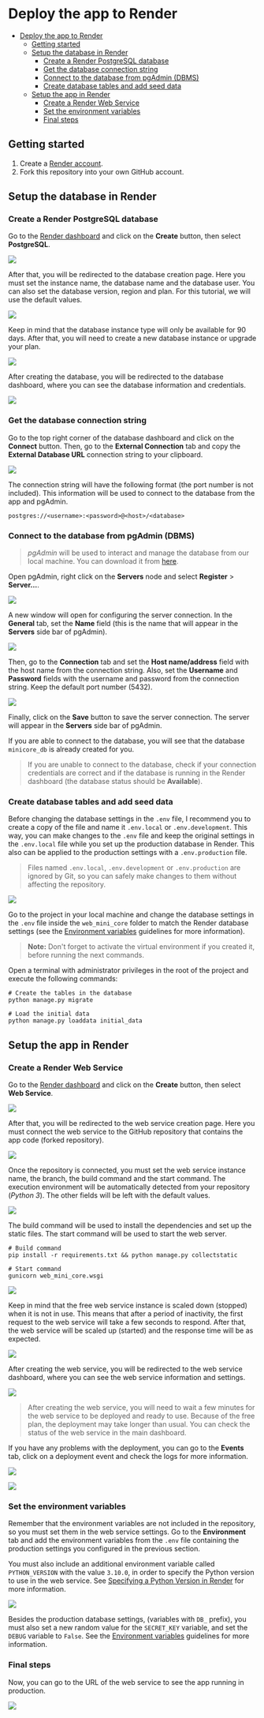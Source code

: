 # Deploy the app to Render

- [Deploy the app to Render](#deploy-the-app-to-render)
  - [Getting started](#getting-started)
  - [Setup the database in Render](#setup-the-database-in-render)
    - [Create a Render PostgreSQL database](#create-a-render-postgresql-database)
    - [Get the database connection string](#get-the-database-connection-string)
    - [Connect to the database from pgAdmin (DBMS)](#connect-to-the-database-from-pgadmin-dbms)
    - [Create database tables and add seed data](#create-database-tables-and-add-seed-data)
  - [Setup the app in Render](#setup-the-app-in-render)
    - [Create a Render Web Service](#create-a-render-web-service)
    - [Set the environment variables](#set-the-environment-variables)
    - [Final steps](#final-steps)

## Getting started

1. Create a [Render account](https://render.com/signup).
2. Fork this repository into your own GitHub account.

## Setup the database in Render

### Create a Render PostgreSQL database

Go to the [Render dashboard](https://dashboard.render.com/) and click on the **Create** button, then select **PostgreSQL**.

![](images/database/database-creation.png)

After that, you will be redirected to the database creation page. Here you must set the instance name, the database name and the database user. You can also set the database version, region and plan. For this tutorial, we will use the default values.

![](images/database/database-instance.png)

Keep in mind that the database instance type will only be available for 90 days. After that, you will need to create a new database instance or upgrade your plan.

![](images/database/database-duration-warning.png)

After creating the database, you will be redirected to the database dashboard, where you can see the database information and credentials.

![](images/database/database-dashboard.png)

### Get the database connection string

Go to the top right corner of the database dashboard and click on the **Connect** button. Then, go to the **External Connection** tab and copy the **External Database URL** connection string to your clipboard.

![](images/database/connection-string.png)

The connection string will have the following format (the port number is not included). This information will be used to connect to the database from the app and pgAdmin.

```
postgres://<username>:<password>@<host>/<database>
```

### Connect to the database from pgAdmin (DBMS)

> *pgAdmin* will be used to interact and manage the database from our local machine. You can download it from [here](https://www.pgadmin.org/download/).

Open pgAdmin, right click on the **Servers** node and select **Register** > **Server...**.

![](images/database/pgadmin-connection-1.png)

A new window will open for configuring the server connection. In the **General** tab, set the **Name** field (this is the name that will appear in the **Servers** side bar of pgAdmin).

![](images/database/pgadmin-connection-2.png)

Then, go to the **Connection** tab and set the **Host name/address** field with the host name from the connection string. Also, set the **Username** and **Password** fields with the username and password from the connection string. Keep the default port number (5432).

![](images/database/pgadmin-connection-3.png)

Finally, click on the **Save** button to save the server connection. The server will appear in the **Servers** side bar of pgAdmin.

If you are able to connect to the database, you will see that the database `minicore_db` is already created for you.

> If you are unable to connect to the database, check if your connection credentials are correct and if the database is running in the Render dashboard (the database status should be **Available**).

### Create database tables and add seed data

Before changing the database settings in the `.env` file, I recommend you to create a copy of the file and name it `.env.local` or `.env.development`. This way, you can make changes to the `.env` file and keep the original settings in the `.env.local` file while you set up the production database in Render. This also can be applied to the production settings with a `.env.production` file.

> Files named `.env.local`, `.env.development` or `.env.production` are ignored by Git, so you can safely make changes to them without affecting the repository.

![](images/database/environment-variables.png)

Go to the project in your local machine and change the database settings in the `.env` file inside the `web_mini_core` folder to match the Render database settings (see the [Environment variables](ENVIRONMENT-VARIABLES.md) guidelines for more information).

> **Note:** Don't forget to activate the virtual environment if you created it, before running the next commands.

Open a terminal with administrator privileges in the root of the project and execute the following commands:
````
# Create the tables in the database
python manage.py migrate

# Load the initial data
python manage.py loaddata initial_data
````

## Setup the app in Render

### Create a Render Web Service

Go to the [Render dashboard](https://dashboard.render.com/) and click on the **Create** button, then select **Web Service**.

![](images/web-service/service-creation.png)

After that, you will be redirected to the web service creation page. Here you must connect the web service to the GitHub repository that contains the app code (forked repository).

![](images/web-service/repository-connection.png)

Once the repository is connected, you must set the web service instance name, the branch, the build command and the start command. The execution environment will be automatically detected from your repository (*Python 3*). The other fields will be left with the default values.

![](images/web-service/service-configuration-1.png)

The build command will be used to install the dependencies and set up the static files. The start command will be used to start the web server.

```
# Build command
pip install -r requirements.txt && python manage.py collectstatic

# Start command
gunicorn web_mini_core.wsgi
```

![](images/web-service/service-configuration-2.png)

Keep in mind that the free web service instance is scaled down (stopped) when it is not in use. This means that after a period of inactivity, the first request to the web service will take a few seconds to respond. After that, the web service will be scaled up (started) and the response time will be as expected.

![](images/web-service/service-warning.png)

After creating the web service, you will be redirected to the web service dashboard, where you can see the web service information and settings.

![](images/web-service/service-dashboard.png)

> After creating the web service, you will need to wait a few minutes for the web service to be deployed and ready to use. Because of the free plan, the deployment may take longer than usual. You can check the status of the web service in the main dashboard. 

If you have any problems with the deployment, you can go to the **Events** tab, click on a deployment event and check the logs for more information.

![](images/web-service/service-events.png)

![](images/web-service/service-event-logs.png)

### Set the environment variables

Remember that the environment variables are not included in the repository, so you must set them in the web service settings. Go to the **Environment** tab and add the environment variables from the `.env` file containing the production settings you configured in the previous section.

You must also include an additional environment variable called `PYTHON_VERSION` with the value `3.10.0`, in order to specify the Python version to use in the web service. See [Specifying a Python Version in Render](https://render.com/docs/python-version) for more information.

![](images/web-service/service-environment-variables.png)

Besides the production database settings, (variables with `DB_` prefix), you must also set a new random value for the `SECRET_KEY` variable, and set the `DEBUG` variable to `False`. See the [Environment variables](ENVIRONMENT-VARIABLES.md) guidelines for more information.

### Final steps

Now, you can go to the URL of the web service to see the app running in production.

![](images/web-service/service-running.png)
